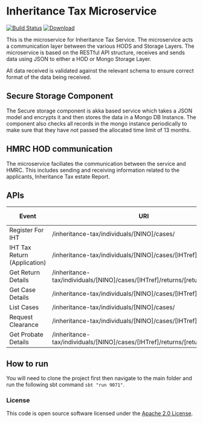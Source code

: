 # Inheritance Tax Microservice

[![Build Status](https://travis-ci.org/hmrc/iht.svg?branch=master)](https://travis-ci.org/hmrc/iht) [![Download](https://api.bintray.com/packages/hmrc/releases/iht/images/download.svg)](https://bintray.com/hmrc/releases/iht/_latestVersion)

This is the microservice for Inheritance Tax Service. The microservice acts a communication layer between the various HODS and Storage Layers. The microservice is based on the RESTful API structure, receives and sends data using JSON to either a HOD or Mongo Storage Layer.

All data received is validated against the relevant schema to ensure correct format of the data being received.

## Secure Storage Component

The Secure storage component is akka based service which takes a JSON model and encrypts it and then stores the data in a Mongo DB Instance. The component also checks all records in the mongo instance periodically to make sure that they have not passed the allocated time limit of 13 months.

## HMRC HOD communication

The microservice faciliates the communication between the service and HMRC. This includes sending and receiving information related to the applicants, Inheritance Tax estate Report.

## APIs

| Event | URI | HTTP METHOD | Request Body | Response Body |
|---|---|---|---|---|
| Register For IHT | /inheritance-tax/individuals/[NINO]/cases/ | POST | YES | YES |
| IHT Tax Return (Application) | /inheritance-tax/individuals/[NINO]/cases/[IHTref]/returns | POST | YES | YES |
| Get Return Details | /inheritance-tax/individuals/[NINO]/cases/[IHTref]/returns/[returnId] | GET | NO | YES |
| Get Case Details | /inheritance-tax/individuals/[NINO]/cases/[IHTref] | GET | NO | YES |
| List Cases | /inheritance-tax/individuals/[NINO]/cases/ | GET | NO | YES |
| Request Clearance | /inheritance-tax/individuals/[NINO]/cases/[IHTref]/clearance | POST | YES | YES |
| Get Probate Details | /inheritance-tax/individuals/[NINO]/cases/[IHTref]/returns/[returnId]/probate | GET |	NO |	YES |

## How to run

You will need to clone the project first then navigate to the main folder and run the following sbt command ```sbt "run 9071"```.

### License

This code is open source software licensed under the [Apache 2.0 License]("http://www.apache.org/licenses/LICENSE-2.0.html").
